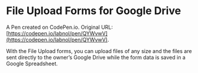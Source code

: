 # File Upload Forms for Google Drive

A Pen created on CodePen.io. Original URL: [https://codepen.io/labnol/pen/QYWvwV](https://codepen.io/labnol/pen/QYWvwV).

With the File Upload forms, you can upload files of any size and the files are sent directly to the owner’s Google Drive while the form data is saved in a Google Spreadsheet. 

